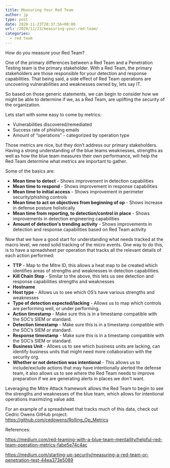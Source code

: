```yaml
---
title: Measuring Your Red Team
author: jp
type: post
date: 2020-11-23T20:37:56+00:00
url: /2020/11/23/measuring-your-red-team/
categories:
  - red team
---
```



How do you measure your Red Team? 

One of the primary differences between a Red Team and a Penetration Testing team is the primary stakeholder. With a Red Team, the primary stakeholders are those responsible for your detection and response capabilities. That being said, a side effect of Red Team operations are uncovering vulnerabilities and weaknesses owned by, lets say IT. 

So based on those generic statements, we can begin to consider how we might be able to determine if we, as a Red Team, are uplifting the security of the organization. 

Lets start with some easy to come by metrics:

- Vulnerabilities discovered/remediated
- Success rate of phishing emails
- Amount of “operations” - categorized by operation type

Those metrics are nice, but they don’t address our primary stakeholders. Having a strong understanding of the blue teams weaknesses, strengths as well as how the blue team measures their own performance, will help the Red Team determine what metrics are important to gather. 

Some of the basics are:

- **Mean time to detect** - Shows improvement in detection capabilities
- **Mean time to respond** - Shows improvement in response capabilities
- **Mean time to initial access** - Shows improvement in perimeter security/phishing controls
- **Mean time to act on objectives from beginning of op** - Shows increase in defense posture holistically 
- **Mean time from reporting, to detection/control in place** - Shows improvements in detection engineering capabilities
- **Amount of detection's trending activity** - Shows improvements in detection and response capabilities based on Red Team activity

Now that we have a good start for understanding what needs tracked at the macro level, we need solid tracking of the micro events. One way to do this, is to have a spreadsheet per operation that tracks all the relevant details of each action performed:

- **TTP** - Map to the Mitre ID, this allows a heat map to be created which identifies areas of strengths and weaknesses in detection capabilities.
- **Kill Chain Step** - Similar to the above, this lets us see detection and response capabilities strengths and weaknesses
- **Hostname**
- **Host type** - Allows us to see which OS’s have various strengths and weaknesses
- **Type of detection expected/lacking** - Allows us to map which controls are performing well, or under performing. 
- **Action timestamp** - Make sure this is in a timestamp compatible with the SOC’s SIEM or standard. 
- **Detection timestamp** - Make sure this is in a timestamp compatible with the SOC’s SIEM or standard. 
- **Response timestamp** - Make sure this is in a timestamp compatible with the SOC’s SIEM or standard. 
- **Business Unit** - Allows us to see which business units are lacking, can identify business units that might need more collaboration with the security org.
- **Whether or not detection was intentional** - This allows us to include/exclude actions that may have intentionally alerted the defense team, it also allows us to see where the Red Team needs to improve preparation if we are generating alerts in places we don’t want. 

Leveraging the Mitre Attack framework allows the Red Team to begin to see the strengths and weaknesses of the blue team, which allows for intentional operations maximizing value add. 

For an example of a spreadsheet that tracks much of this data, check out Cedric Owens GitHub project: https://github.com/cedowens/Rolling_Op_Metrics


References:

https://medium.com/red-teaming-with-a-blue-team-mentaility/helpful-red-team-operation-metrics-fabe5e74c4ac

https://medium.com/starting-up-security/measuring-a-red-team-or-penetration-test-44ea373e5089

